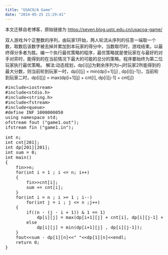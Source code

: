 ```yaml
---
title: "USACO/A Game"
date: "2014-05-25 21:29:41"
---
```


本文迁移自老博客，原始链接为 <https://seven.blog.ustc.edu.cn/usacoa-game/>

双人游戏:N个正整数的序列，由玩家1开始，两人轮流从序列的任意一端取一个数，取数后该数字被去掉并累加到本玩家的得分中，当数取尽时，游戏结束。以最终得分多者为胜。编一个执行最优策略的程序，最优策略就是使玩家在与最好的对手对弈时，能得到的在当前情况下最大的可能的总分的策略。程序要始终为第二位玩家执行最优策略。
解法:动态规划，dp[i][j]为剩余序列为i~j时玩家2所能得到的最大分数，则当前轮到玩家一时，dp[i][j] = min(dp[i+1][j] , dp[i][j-1])，当前轮到玩家二时，dp[i][j] = max(dp[i+1][j] + cnt[i], dp[i][j-1] + cnt[j])
<pre class = "brush:[cpp]">
#include&lt;iostream&gt;
#include&lt;stdio.h&gt;
#include&lt;string.h&gt;
#include&lt;fstream&gt;
#include&lt;queue&gt;
#define INF 1000000050
using namespace std;
ofstream fout ("game1.out");
ifstream fin ("game1.in");

int n;
int cnt[201];
int dp[201][201];
int sum = 0;
int main()
{
    fin&gt;&gt;n;
    for(int i = 1 ; i <= n; i++)
    {
        fin&gt;&gt;cnt[i];
        sum += cnt[i];
    }
    for(int i = n ; i >= 1 ; i--)
        for(int j = i ; j <= n ;j++)
    {
        if((n - (j - i + 1)) & 1 == 1)
            dp[i][j] = max(dp[i+1][j] + cnt[i], dp[i][j-1] + cnt[j]);
        else
            dp[i][j] = min(dp[i+1][j] , dp[i][j-1]);
    }
    fout&lt;&lt;sum - dp[1][n]&lt;&lt;" "&lt;&lt;dp[1][n]&lt;&lt;endl;
    return 0;
}
</pre>
